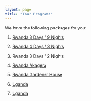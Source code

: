 ```yaml
---
layout: page
title: "Tour Programs"
---
```


We have the following packages for you:

1. [Rwanda 8 Days / 9 Nights](tourprogramsrwanda8.md)
2. [Rwanda 4 Days / 3 Nights](tourprogramsrwanda4.md)
3. [Rwanda 3 Days / 2 Nights](tourprogramsrwanda3.md)
4. [Rwanda Akagera](tourprogramsrwanda_akagera.md)
5. [Rwanda Gardener House](tourprogramsrwanda_gardener_house.md)


5. [Uganda]()
4. [Uganda]()

